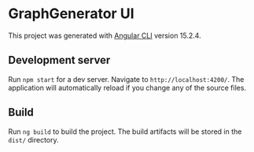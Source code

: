 # GraphGenerator UI

This project was generated with [Angular CLI](https://github.com/angular/angular-cli) version 15.2.4.

## Development server

Run `npm start` for a dev server. Navigate to `http://localhost:4200/`. The application will automatically reload if you change any of the source files.

## Build

Run `ng build` to build the project. The build artifacts will be stored in the `dist/` directory.
